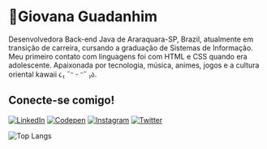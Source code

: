 
# 🎐Giovana Guadanhim 

Desenvolvedora Back-end Java de Araraquara-SP, Brazil, atualmente em transição de carreira, cursando a graduação de Sistemas de Informação. Meu primeiro contato com linguagens foi com HTML e CSS quando era adolescente.
Apaixonada por tecnologia, música, animes, jogos e a cultura oriental kawaii ૮₍ ˶ᵔ ᵕ ᵔ˶ ₎ა.

## Conecte-se comigo! 
[![LinkedIn](https://img.shields.io/badge/LinkedIn-83cbff?style=for-the-badge&logo=linkedin&logoColor=0E76A8)](https://www.linkedin.com/in/giovana-guadanhim-/) [![Codepen](https://img.shields.io/badge/Codepen-83cbff?style=for-the-badge&logo=codepen)](https://codepen.io/Guadanhim) [![Instagram](https://img.shields.io/badge/Instagram-83cbff?style=for-the-badge&logo=Instagram)](https://www.instagram.com/giovana_guadanhim/) [![Twitter](https://img.shields.io/badge/Twitter-83cbff?style=for-the-badge&logo=Twitter)](https://twitter.com/GioGuadanhimDev) 

![Top Langs](https://github-readme-stats-git-masterrstaa-rickstaa.vercel.app/api/top-langs/?username=Guadanhim&layout=compact&bg_color=83cbff&border_color=000&title_color=000&text_color=000)
